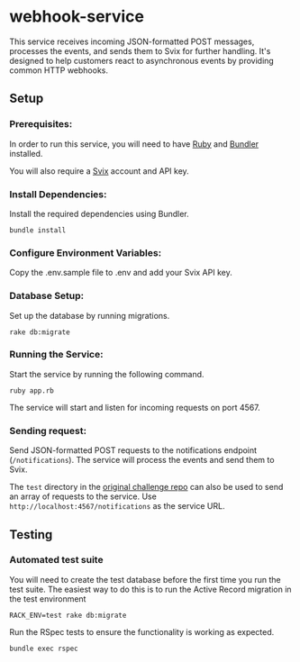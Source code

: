 # webhook-service

This service receives incoming JSON-formatted POST messages, processes the events, and sends them to Svix for further handling. It's designed to help customers react to asynchronous events by providing common HTTP webhooks.

## Setup

### Prerequisites:

In order to run this service, you will need to have [Ruby](https://www.ruby-lang.org/en/) and [Bundler](https://bundler.io/) installed.

You will also require a [Svix](https://www.svix.com/) account and API key.

### Install Dependencies:

Install the required dependencies using Bundler.
```
bundle install
```

### Configure Environment Variables:

Copy the .env.sample file to .env and add your Svix API key.

### Database Setup:

Set up the database by running migrations.
```
rake db:migrate
```

### Running the Service: 

Start the service by running the following command.

```
ruby app.rb
```
The service will start and listen for incoming requests on port 4567.

### Sending request:

Send JSON-formatted POST requests to the notifications endpoint (`/notifications`). The service will process the events and send them to Svix.

The `test` directory in the [original challenge repo](https://github.com/gigs-hiring/backend-challenge/tree/main) can also be used to send an array of requests to the service. Use `http://localhost:4567/notifications` as the service URL.

## Testing

### Automated test suite

You will need to create the test database before the first time you run the test suite. The easiest way to do this is to run the Active Record migration in the test environment
```
RACK_ENV=test rake db:migrate
```

Run the RSpec tests to ensure the functionality is working as expected.
```
bundle exec rspec
```
